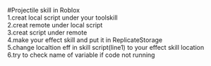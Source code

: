 #Projectile skill in Roblox  \
1.creat local script under your toolskill  \
2.creat remote under local script  \
3.creat script under remote  \
4.make your effect skill and put it in ReplicateStorage  \
5.change localtion eff in skill script(line1) to your effect skill location  \
6.try to check name of variable if code not running 
